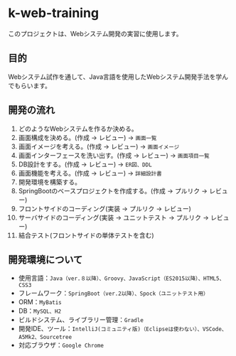 # k-web-training
このプロジェクトは、Webシステム開発の実習に使用します。

## 目的
Webシステム試作を通して、Java言語を使用したWebシステム開発手法を学んでもらいます。

## 開発の流れ
1. どのようなWebシステムを作るか決める。
2. 画面構成を決める。(作成 → レビュー) → `画面一覧`
3. 画面イメージを考える。(作成 → レビュー) → `画面イメージ`
4. 画面インターフェースを洗い出す。(作成 → レビュー) → `画面項目一覧`
5. DB設計をする。(作成 → レビュー) → `ER図、DDL`
6. 画面機能を考える。(作成 → レビュー) → `詳細設計書`
7. 開発環境を構築する。
8. SpringBootのベースプロジェクトを作成する。(作成 → プルリク → レビュー)
9. フロントサイドのコーディング(実装 → プルリク → レビュー)
10. サーバサイドのコーディング(実装 → ユニットテスト → プルリク → レビュー)
11. 結合テスト(フロントサイドの単体テストを含む)

## 開発環境について
 - 使用言語：`Java（ver.８以降）、Groovy、JavaScript（ES2015以降）、HTML5、CSS3`
 - フレームワーク：`SpringBoot（ver.2以降）、Spock（ユニットテスト用）`
 - ORM：`MyBatis`
 - DB：`MySQL、H2`
 - ビルドシステム、ライブラリー管理：`Gradle`
 - 開発IDE、ツール：`IntelliJ(コミュニティ版)（Eclipseは使わない）、VSCode、A5Mk2、Sourcetree`
 - 対応ブラウザ：`Google Chrome`
